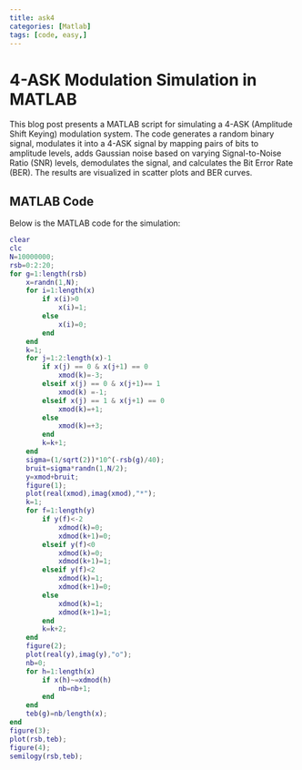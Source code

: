 ```yaml
---
title: ask4
categories: [Matlab]
tags: [code, easy,]
---
```

# 4-ASK Modulation Simulation in MATLAB

This blog post presents a MATLAB script for simulating a 4-ASK (Amplitude Shift Keying) modulation system. The code generates a random binary signal, modulates it into a 4-ASK signal by mapping pairs of bits to amplitude levels, adds Gaussian noise based on varying Signal-to-Noise Ratio (SNR) levels, demodulates the signal, and calculates the Bit Error Rate (BER). The results are visualized in scatter plots and BER curves.

## MATLAB Code

Below is the MATLAB code for the simulation:

```matlab
clear 
clc
N=10000000;
rsb=0:2:20;
for g=1:length(rsb) 
    x=randn(1,N);
    for i=1:length(x) 
        if x(i)>0
            x(i)=1;
        else
            x(i)=0;
        end
    end
    k=1;
    for j=1:2:length(x)-1
        if x(j) == 0 & x(j+1) == 0
            xmod(k)=-3;
        elseif x(j) == 0 & x(j+1)== 1
            xmod(k) =-1;
        elseif x(j) == 1 & x(j+1) == 0
            xmod(k)=+1;
        else 
            xmod(k)=+3;
        end
        k=k+1;
    end
    sigma=(1/sqrt(2))*10^(-rsb(g)/40);
    bruit=sigma*randn(1,N/2);
    y=xmod+bruit;
    figure(1);
    plot(real(xmod),imag(xmod),"*");
    k=1;
    for f=1:length(y)
        if y(f)<-2
            xdmod(k)=0;
            xdmod(k+1)=0;
        elseif y(f)<0
            xdmod(k)=0;
            xdmod(k+1)=1;
        elseif y(f)<2
            xdmod(k)=1;
            xdmod(k+1)=0;
        else
            xdmod(k)=1;
            xdmod(k+1)=1;
        end
        k=k+2;
    end
    figure(2);
    plot(real(y),imag(y),"o");
    nb=0;
    for h=1:length(x)
        if x(h)~=xdmod(h)
            nb=nb+1;
        end
    end
    teb(g)=nb/length(x);
end
figure(3);
plot(rsb,teb);
figure(4);
semilogy(rsb,teb);
```